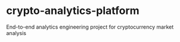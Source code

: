 # crypto-analytics-platform
End-to-end analytics engineering project for cryptocurrency market analysis
